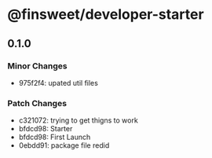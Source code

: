 # @finsweet/developer-starter

## 0.1.0

### Minor Changes

- 975f2f4: upated util files

### Patch Changes

- c321072: trying to get thigns to work
- bfdcd98: Starter
- bfdcd98: First Launch
- 0ebdd91: package file redid
